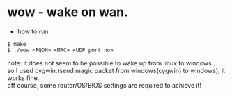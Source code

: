 wow - wake on wan.
=====
* how to run  
~~~
$ make
$ ./wow <FQDN> <MAC> <UDP port no>
~~~
note: it does not seem to be possible to wake up from linux to windows...  
so I used cygwin.(send magic packet from windows(cygwin) to windows), it works fine.  
off course, some router/OS/BIOS settings are required to achieve it!  
